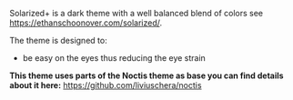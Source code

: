 Solarized+ is a dark theme with a well balanced blend of colors see https://ethanschoonover.com/solarized/.

The theme is designed to:

- be easy on the eyes thus reducing the eye strain

**This theme uses parts of the Noctis theme as base you can find details about it here:** https://github.com/liviuschera/noctis